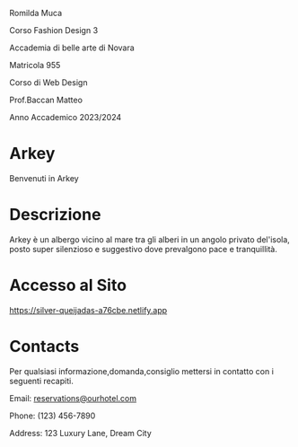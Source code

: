 Romilda Muca



Corso Fashion Design 3



Accademia di belle arte di Novara


Matricola 955 


Corso di Web Design 


Prof.Baccan Matteo 


Anno Accademico 2023/2024



# Arkey
Benvenuti in Arkey

# Descrizione
Arkey è un albergo vicino al mare tra gli alberi in un angolo privato del'isola, posto super silenzioso e suggestivo dove prevalgono pace e tranquillità.

# Accesso al Sito
https://silver-queijadas-a76cbe.netlify.app

# Contacts
Per qualsiasi informazione,domanda,consiglio mettersi in contatto con i seguenti recapiti.

 Email: reservations@ourhotel.com

Phone: (123) 456-7890

Address: 123 Luxury Lane, Dream City
 
